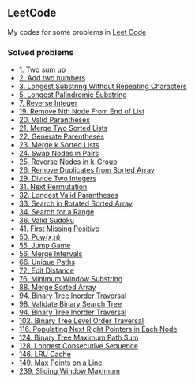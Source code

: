 ## LeetCode

My codes for some problems in [Leet Code](http://leetcode.com)

### Solved problems
- [1. Two sum up](https://leetcode.com/problems/two-sum)
- [2. Add two numbers](https://leetcode.com/problems/add-two-numbers)
- [3. Longest Substring Without Repeating Characters](https://leetcode.com/problems/longest-substring-without-repeating-characters)
- [5. Longest Palindromic Substring](https://leetcode.com/problems/longest-palindromic-substring)
- [7. Reverse Integer](https://leetcode.com/problems/reverse-integer)
- [19. Remove Nth Node From End of List](https://leetcode.com/problems/remove-nth-node-from-end-of-list)
- [20. Valid Parantheses](https://leetcode.com/problems/valid-parentheses)
- [21. Merge Two Sorted Lists](https://leetcode.com/problems/merge-two-sorted-lists)
- [22. Generate Parentheses](https://leetcode.com/problems/generate-parentheses)
- [23. Merge k Sorted Lists](https://leetcode.com/problems/merge-k-sorted-lists)
- [24. Swap Nodes in Pairs](https://leetcode.com/problems/swap-nodes-in-pairs)
- [25. Reverse Nodes in k-Group](https://leetcode.com/problems/reverse-nodes-in-k-group)
- [26. Remove Duplicates from Sorted Array](https://leetcode.com/problems/remove-duplicates-from-sorted-array)
- [29. Divide Two Integers](https://leetcode.com/problems/divide-two-integers)
- [31. Next Permutation](https://leetcode.com/problems/next-permutation)
- [32. Longest Valid Parantheses]()
- [33. Search in Rotated Sorted Array](https://leetcode.com/problems/search-in-rotated-sorted-array)
- [34. Search for a Range](https://leetcode.com/problems/search-for-a-range/)
- [36. Valid Sudoku](https://leetcode.com/problems/valid-sudoku/)
- [41. First Missing Positive](leetcode.com/problems/first-missing-positive/)
- [50. Pow(x,n)](https://leetcode.com/problems/powx-n)
- [55. Jump Game](https://leetcode.com/problems/jump-game)
- [56. Merge Intervals](https://leetcode.com/problems/merge-intervals)
- [66. Unique Paths](https://leetcode.com/problems/)
- [72. Edit Distance](https://leetcode.com/problems/edit-distance)
- [76. Minimum Window Substring](https://leetcode.com/problems/minimum-window-substring)
- [88. Merge Sorted Array](https://leetcode.com/problems/merge-sorted-array)
- [94. Binary Tree Inorder Traversal](https://leetcode.com/problems/binary-tree-inorder-traversal)
- [98. Validate Binary Search Tree](leetcode.com/problems/validate-binary-search-tree/)
- [94. Binary Tree Inorder Traversal](https://leetcode.com/problems/binary-tree-inorder-traversal)
- [102. Binary Tree Level Order Traversal
](https://leetcode.com/problems/binary-tree-level-order-traversal/description/)
- [116. Populating Next Right Pointers in Each Node](https://leetcode.com/problems/binary-tree-maximum-path-sum/description/)
- [124. Binary Tree Maximum Path Sum](https://leetcode.com/problems/binary-tree-maximum-path-sum/description/)
- [128. Longest Consecutive Sequence](https://leetcode.com/problems/longest-consecutive-sequence/description/)
- [146. LRU Cache](https://leetcode.com/problems/lru-cache)
- [149. Max Points on a Line](https://leetcode.com/problems/max-points-on-a-line)
- [239. Sliding Window Maximum](https://leetcode.com/problems/sliding-window-maximum/)